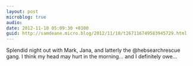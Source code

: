 ```yaml
---
layout: post
microblog: true
audio: 
date: 2012-11-10 05:09:30 +0100
guid: http://samdeane.micro.blog/2012/11/10/t267116749583945729.html
---
```

Splendid night out with Mark, Jana, and latterly the @hebsearchrescue gang. I think my head may hurt in the morning… and I definitely owe...
